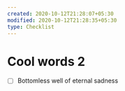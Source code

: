 ```yaml
---
created: 2020-10-12T21:28:07+05:30
modified: 2020-10-12T21:28:35+05:30
type: Checklist
---
```


# Cool words 2

- [ ] Bottomless well of eternal sadness